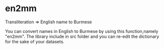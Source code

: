 # en2mm
Transliteration => English name to Burmese

You can convert names in English to Burmese by using this function,namely "en2mm".
The library include in src folder and you can re-edit the dictionary for the sake of your datasets.
